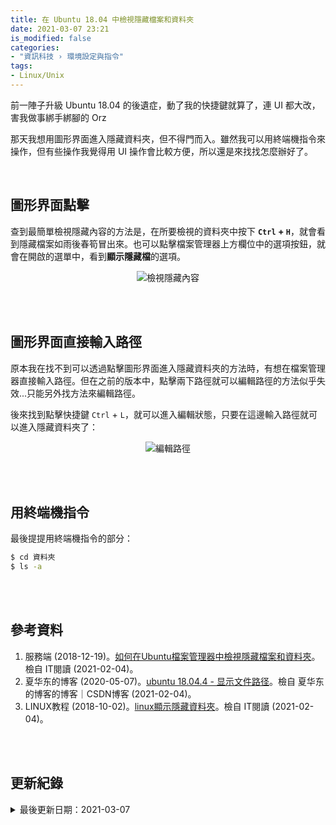 ```yaml
---
title: 在 Ubuntu 18.04 中檢視隱藏檔案和資料夾
date: 2021-03-07 23:21
is_modified: false
categories:
- "資訊科技 › 環境設定與指令"
tags:
- Linux/Unix
--- 
```


前一陣子升級 Ubuntu 18.04 的後遺症，動了我的快捷鍵就算了，連 UI 都大改，害我做事綁手綁腳的 Orz
  
那天我想用圖形界面進入隱藏資料夾，但不得門而入。雖然我可以用終端機指令來操作，但有些操作我覺得用 UI 操作會比較方便，所以還是來找找怎麼辦好了。 

<!--more-->
<br>

## 圖形界面點擊

查到最簡單檢視隱藏內容的方法是，在所要檢視的資料夾中按下 **`Ctrl` + `H`**，就會看到隱藏檔案如雨後春筍冒出來。也可以點擊檔案管理器上方欄位中的選項按鈕，就會在開啟的選單中，看到**顯示隱藏檔**的選項。

<center> <img src="https://i.imgur.com/SfAlceo.png" alt="檢視隱藏內容"></center> 

<br><br>

## 圖形界面直接輸入路徑

原本我在找不到可以透過點擊圖形界面進入隱藏資料夾的方法時，有想在檔案管理器直接輸入路徑。但在之前的版本中，點擊兩下路徑就可以編輯路徑的方法似乎失效...只能另外找方法來編輯路徑。

後來找到點擊快捷鍵 `Ctrl` + `L`，就可以進入編輯狀態，只要在這邊輸入路徑就可以進入隱藏資料夾了：
<center> <img src="https://i.imgur.com/WmpJvfd.png" alt="編輯路徑"></center> 


<br><br>

## 用終端機指令

最後提提用終端機指令的部分：
```bash
$ cd 資料夾
$ ls -a
```

<br><br> 

## 參考資料 
1. 服務端 (2018-12-19)。[如何在Ubuntu檔案管理器中檢視隱藏檔案和資料夾](https://www.itread01.com/content/1545182833.html)。檢自 IT閱讀 (2021-02-04)。
2. 夏华东的博客 (2020-05-07)。[ubuntu 18.04.4 - 显示文件路径](https://blog.csdn.net/weixin_44493841/article/details/105969828)。檢自 夏华东的博客的博客｜CSDN博客 (2021-02-04)。
3. LINUX教程 (2018-10-02)。[linux顯示隱藏資料夾](https://www.itread01.com/p/194469.html)。檢自 IT閱讀 (2021-02-04)。


<br><br> 

## 更新紀錄
<details class="update_stamp">
  <summary>最後更新日期：2021-03-07</summary>
  <ul>
    <li>2021-03-07 發布</li>
    <li>2021-02-04 完稿</li>
    <li>2021-02-04 起稿</li>
  </ul>
</details>